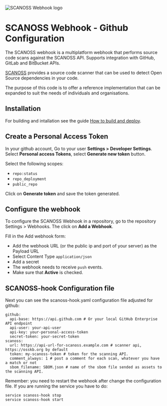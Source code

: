 ![SCANOSS Webhook logo](webhook.png)

# SCANOSS Webhook - Github Configuration

The SCANOSS webhook is a multiplatform webhook that performs source code scans against the SCANOSS API. Supports integration with GitHub, GitLab and BitBucket APIs.

[SCANOSS](https://www.scanoss.com) provides a source code scanner that can be used to detect Open Source dependencies in your code.

The purpose of this code is to offer a reference implementation that can be expanded to suit the needs of individuals and organisations.

## Installation
For building and intallation see the guide [How to build and deploy](https://github.com/scanoss/webhook/blob/master/docs/How%20to%20build%20and%20deploy.md).

## Create a Personal Access Token

In your github account, Go to your user **Settings > Developer Settings**. Select **Personal access Tokens**, select **Generate new token** button.

Select the following scopes:

- `repo:status`
- `repo_deployment`
- `public_repo`

Click on **Generate token** and save the token generated.

## Configure the webhook

To configure the SCANOSS Webhook in a repository, go to the repository Settings > Webhooks. The click on **Add a Webhook**.

Fill in the Add webhook form:

- Add the webhook URL (or the public ip and port of your server) as the Payload URL
- Select Content Type `application/json`
- Add a secret
- The webhook needs to receive `push` events.
- Make sure that **Active** is checked.

## SCANOSS-hook Configuration file

Next you can see the scanoss-hook.yaml configuration file adjusted for github: 
```
github:
  api-base: https://api.github.com # Or your local GitHub Enterprise API endpoint
  api-user: your-api-user
  api-key: your-personal-access-token
  secret-token: your-secret-token
scanoss:
  url: https://api-url-for-scanoss.example.com # scanner api, https://osskb.org by default
  token: my-scanoss-token # token for the scanning API. 
  comment_always: 1 # post a comment for each scan, whatever you have a match or not
  sbom_filename: SBOM.json # name of the sbom file sended as assets to the scanning API.
```
Remember: you need to restart the webhook after change the configuration file. If you are running the service you have to do:
```
service scanoss-hook stop
service scanoss-hook start
```

